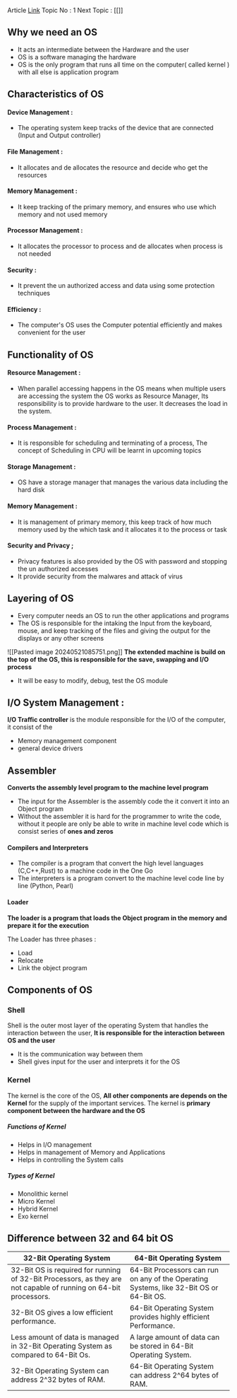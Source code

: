 Article [Link](https://www.geeksforgeeks.org/introduction-of-operating-system-set-1/)
Topic No : 1
Next Topic : [[]]
## Why we need an OS

- It acts an intermediate between the Hardware and the user
- OS is a software managing the hardware
- OS is the only program that runs all time on the computer( called kernel ) with all else is application program

## Characteristics of OS

#### Device Management : 
- The operating system keep tracks of the device that are connected (Input and Output controller)
#### File Management : 
- It allocates and de allocates the resource and decide who get the resources
#### Memory Management :
- It keep tracking of the primary memory, and ensures who use which memory and not used memory
#### Processor Management :
- It allocates the processor to process and de allocates when process is not needed
#### Security : 
- It prevent the un authorized access and data using some protection techniques
#### Efficiency :
- The computer's OS uses the Computer potential efficiently and makes convenient for the user

## Functionality of OS
#### Resource Management :
- When parallel accessing happens in the OS means when multiple users are accessing the system the OS works as Resource Manager, Its responsibility is to provide hardware to the user. It decreases the load in the system.
#### Process Management :
- It is responsible for scheduling and terminating of a process, The concept of Scheduling in CPU will be learnt in upcoming topics
#### Storage Management : 
- OS have a storage manager that manages the various data including the hard disk
#### Memory Management : 
- It is management of primary memory, this keep track of how much memory used by the which task and it allocates it to the process or task
#### Security and Privacy ; 
- Privacy features is also provided by the OS with password and stopping the un authorized accesses
- It provide security from the malwares and attack of virus 

## Layering of OS

- Every computer needs an OS to run the other applications and programs
- The OS is responsible for the intaking the Input from the keyboard, mouse, and keep tracking of the files and giving the output for the displays or any other screens

![[Pasted image 20240521085751.png]]
**The extended machine is build on the top of the OS, this is responsible for the save, swapping and I/O process**

- It will be easy to modify, debug, test the OS module

## I/O System Management :

**I/O Traffic controller** is the module responsible for the I/O of the computer, it consist of the 
- Memory management component
- general device drivers

## Assembler

**Converts the assembly level program to the machine level program**

- The input for the Assembler is the assembly code the it convert it into an Object program
- Without the assembler it is hard for the programmer to write the code, without it people are only be able to write in machine level code which is consist series of **ones and zeros**

#### Compilers and Interpreters

- The compiler is a program that convert the high level languages (C,C++,Rust) to a machine code in the One Go
- The interpreters is a program convert to the machine level code line by line (Python, Pearl)
#### Loader

**The loader is a program that loads the Object program in the memory and prepare it for the execution** 

The Loader has three phases : 
- Load 
- Relocate 
- Link the object program 

## Components of OS 

### Shell 
Shell is the outer most layer of the operating System that handles the interaction between the user, **It is responsible for the interaction between OS and the user** 

- It is the communication way between them 
- Shell gives input for the user and interprets it for the OS
### Kernel
The kernel is the core of the OS, **All other components are depends on the Kernel** for the supply of the important services. The kernel is **primary component between the hardware and the OS**
##### Functions of Kernel
- Helps in I/O management
- Helps in management of Memory and Applications
- Helps in controlling the System calls
##### Types of Kernel 
- Monolithic kernel
- Micro Kernel
- Hybrid Kernel
- Exo kernel

## Difference between 32 and 64 bit OS 

| 32-Bit Operating System                                                                                          | 64-Bit Operating System                                                                 |
| ---------------------------------------------------------------------------------------------------------------- | --------------------------------------------------------------------------------------- |
| 32-Bit OS is required for running of 32-Bit Processors, as they are not capable of running on 64-bit processors. | 64-Bit Processors can run on any of the Operating Systems, like 32-Bit OS or 64-Bit OS. |
| 32-Bit OS gives a low efficient performance.                                                                     | 64-Bit Operating System provides highly efficient Performance.                          |
| Less amount of data is managed in 32-Bit Operating System as compared to 64-Bit Os.                              | A large amount of data can be stored in 64-Bit Operating System.                        |
| 32-Bit Operating System can address 2^32 bytes of RAM.                                                           | 64-Bit Operating System can address 2^64 bytes of RAM.                                  |

